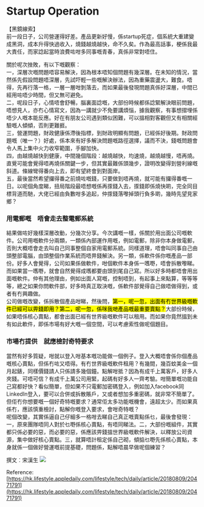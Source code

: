 # Startup Operation

【黑鏡線索】  
前一段日子，公司營運得好差。產品更新好慢，係startup死症，個系統大重建變成黑洞，成本升得快過收入，燒錢越燒越快，命不久矣。作為最高話事，梗係我最大責任，而家諗起當時浪費咗咁多同事嘅青春，真係非常對唔住。

關於呢次挫敗，有以下嘅觀察：  
一，深層次嘅問題唔容易解決，因為根本唔知個問題有幾深層。在未知的情況，當然係先假設問題唔深層，先試吓輕一些嘅解決辦法，因為重藥震盪大，難食。唔得，先再行落一格，一層一層咁剝落去，而如果最後發現問題真係好深層，中間已經用咗唔少時間，但又無可避免。  
二，呢段日子，心情唔會舒暢，腦裏面諗嘅，大部份時候都係諗緊解決眼前問題，唔想見人，亦冇心情寫文，因為一講就少不免要講煩惱，據我觀察，有事想摺埋係唔少人嘅本能反應。好在有朋友公司遇到類似困難，可以搵相對客觀但又有相關經驗嘅人傾傾，否則更難捱。  
三，營運問題，財政健康係滯後指標，到財政明顯有問題，已經係好後期。財政問題嘅（唯一？）好處，係本來有好多解決問題嘅路徑選擇，議而不決，錢嘅問題會令人馬上集中火力收窄範圍，手腳加快。  
四，由越燒越快到健康，中間幾個階段：越燒越快，均速燒，越燒越慢，唔再燒。直覺可能會覺得唔再燒係關鍵一步，但其實最難係頭幾步，證明改變得到營利線嘅斜道。條線彎得番向上去，即有望終會到對面岸。  
五，最後當然希望攞得番之前燒咗嘅錢，只要做到唔再燒，就可能有攞得番嘅一日。以呢個角度睇，扭局階段最唔想嘅係再揼錢入去，揼錢即係燒快啲，完全同目標背道而馳，大佬已經由負數咁多追起，仲揼錢落嚟掉頭行負多啲，幾時先望見家鄉？

### 用電郵嘅　唔會走去整電郵系統

結果做咗好幾樣深層改動，分幾次分享。今次講嘅一樣，係關於用出面公司嘅軟件。公司用嘅軟件分兩類，一類係內部運作用嘅，例如電郵，除非你本身做電郵，否則大概唔會走去叫自己同事整個自家用電郵系統。同樣道理，唔會叫同事自己由頭整部電腦，由頭整個作業系統而唔畀錢解決。另一類，係軟件係你嘅產品一部份。好多人會覺得，公司如果係做軟件，咁個軟件本身係一嚿嘢，唔會拆散嚟睇。而如果當一嚿嘢，就會自然覺得成嚿都要由頭到尾自己寫。所以好多時都唔會用出面嘅軟件。仲有其他理由，例如出面人寫嘅，控制唔到，有起事上來點算，等等等等，總之如果你問軟件部，好多時真正取決嘅，係軟件部覺得自己做唔做得到，或者有冇興趣做。  
公司做嘅改變，係拆散個產品咁睇，然後問，<mark>第一，呢一忽，出面有冇世界級嘅軟件已經可以畀錢即用？第二，呢一忽，係咪我哋產品嘅最重要賣點？</mark>大部份時候，如果唔係核心賣點，都會出面已經有世界級嘅軟件可以租用。而如果你竟然搵到未有如此軟件，即係市場有好大嘅一個空間，可以考慮索性做呢個題目。

### 市場冇提供　就應檢討奇特要求

當然有好多質疑，咁就以登入咁基本嘅功能做一個例子。登入大概唔會係你個產品嘅核心賣點，但係冇咗又唔得。有冇世界級嘅軟件租用？有幾間，幾百蚊美金一個月起錶，同樣價錢請人只係請多幾個鐘。點解咁抵？因為有成千上萬客戶，好多人夾錢。可唔可信？有成千上萬公司用緊，起碼有好多人一齊考驗。咁簡單嘅功能自己寫都好快？看似簡單，但如果不只電郵加密碼登入，例如加入facebook同LinkedIn登入，要可以合併或拆散賬戶，又或者想加多重密碼，就非常不簡單了。但佢冇你想要嘅一個好奇特嘅要求？通常佢太多功能嘅機會，遠超太少。而如果真係冇，應該慎重檢討，點解你嘅登入要求，會咁奇特嘅？  
呢個改變，其實係逼自己仔細多一格咁去睇自己真正嘅賣點係乜，最後會發現：一，原來團隊唔同人對於乜嘢係核心賣點，有唔同睇法。二，大部份嘅組件，其實都只係必要的惡，而必要的惡，係應該畀錢搵世界級嘅軟件解決，以釋放公司資源，集中做好核心賣點。三，就算唔計租定係自己砌，傾掂乜嘢先係核心賣點，本身就係一個做好營運嘅前提基礎，問題係，點解唔晨早做呢個練習？

撰文︰宋漢生 ![](https://staticlayout.appledaily.hk/web_images/layout/art_end.gif)



Reference: [https://hk.lifestyle.appledaily.com/lifestyle/tech/daily/article/20180809/20471791](https://hk.lifestyle.appledaily.com/lifestyle/tech/daily/article/20180809/20471791)

